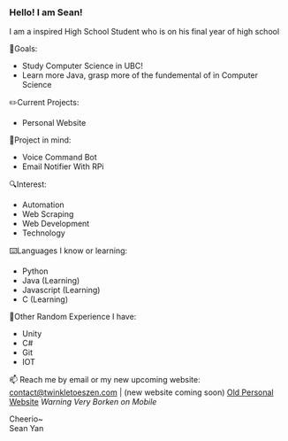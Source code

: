 ### Hello! I am Sean!

I am a inspired High School Student who is on his final year of high school

📖Goals:
- Study Computer Science in UBC!
- Learn more Java, grasp more of the fundemental of in Computer Science

✏️Current Projects:
- Personal Website

💭Project in mind:
- Voice Command Bot
- Email Notifier With RPi

🔍Interest:
- Automation
- Web Scraping
- Web Development
- Technology

⌨️Languages I know or learning:
- Python
- Java (Learning)
- Javascript (Learning)
- C (Learning)

🔬Other Random Experience I have:
- Unity
- C#
- Git
- IOT

📫 Reach me by email or my new upcoming website: <br> contact@twinkletoeszen.com | (new website coming soon) [Old Personal Website](https://twinkletoes5.netlify.app) *Warning Very Borken on Mobile*

Cheerio~ \
Sean Yan

<!--
- 👯 I’m looking to collaborate on ...
- 🤔 I’m looking for help with 
- 💬 Ask me about ...
-📫 How to reach me: ...
- 😄 Pronouns: ...
- ⚡ Fun fact: ... 
-->
